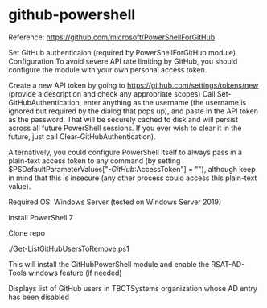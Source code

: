 # github-powershell

Reference: https://github.com/microsoft/PowerShellForGitHub

Set GitHub authenticaion (required by PowerShellForGitHub module)
  Configuration
  To avoid severe API rate limiting by GitHub, you should configure the module with your own personal access token.

  Create a new API token by going to https://github.com/settings/tokens/new (provide a description and check any appropriate scopes)
  Call Set-GitHubAuthentication, enter anything as the username (the username is ignored but required by the dialog that pops up), and paste in the API token as the password. That 
  will be securely cached to disk and will persist across all future PowerShell sessions. If you ever wish to clear it in the future, just call Clear-GitHubAuthentication).


  Alternatively, you could configure PowerShell itself to always pass in a plain-text access token to any command (by setting $PSDefaultParameterValues["*-GitHub*:AccessToken"] = 
  "<access token>"), although keep in mind that this is insecure (any other process could access this plain-text value).

Required OS: Windows Server (tested on Windows Server 2019)

Install PowerShell 7

Clone repo

./Get-ListGitHubUsersToRemove.ps1

  This will install the GitHubPowerShell module and enable the RSAT-AD-Tools windows feature (if needed)
  
  Displays list of GitHub users in TBCTSystems organization whose AD entry has been disabled

